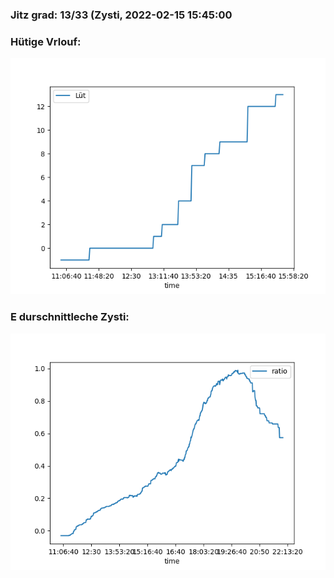 ### Jitz grad: 13/33 (Zysti, 2022-02-15 15:45:00

### Hütige Vrlouf:
![Graph](Today.png)

### E durschnittleche Zysti:
![Graph](Zysti.png)